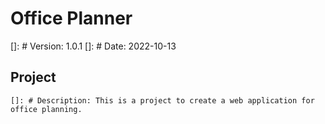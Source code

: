 # Office Planner
[]: # Version: 1.0.1
[]: # Date: 2022-10-13

## Project
    
    []: # Description: This is a project to create a web application for office planning.



